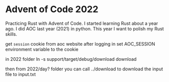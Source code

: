 # Advent of Code 2022

Practicing Rust with Advent of Code.
I started learning Rust about a year ago.
I did AOC last year (2021) in python.
This year I want to polish my Rust skills.


get `session` cookie from aoc website after logging in
set AOC_SESSION environment variable to the cookie



in 2022 folder
ln -s support/target/debug/download download

then from 2022/day? folder you can call
../download
to download the input file to input.txt
